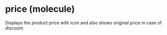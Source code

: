 # price (molecule)

Displays the product price with icon and also shows original price in case of discount.